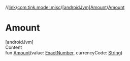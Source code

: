 //[link](../../index.md)/[com.tink.model.misc](../index.md)/[[androidJvm]Amount](index.md)/[Amount](-amount.md)



# Amount  
[androidJvm]  
Content  
fun [Amount](-amount.md)(value: [ExactNumber](../[android-jvm]-exact-number/index.md), currencyCode: [String](https://kotlinlang.org/api/latest/jvm/stdlib/kotlin/-string/index.html))  



